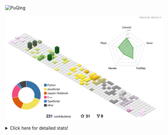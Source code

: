 ![PuQing](https://user-images.githubusercontent.com/27223114/171565019-9a56fae6-b08b-421f-99db-7e830da42371.png)

![](./profile-3d-contrib/profile-season-animate.svg)

<details>
<summary>Click here for detailed stats!</summary>

<!--START_SECTION:waka-->
![Lines of code](https://img.shields.io/badge/From%20Hello%20World%20I%27ve%20Written-676.0%20thousand%20lines%20of%20code-blue)

**🐱 My GitHub Data** 

> 📦 245.3 kB Used in GitHub's Storage 
 > 
> 🏆 70 Contributions in the Year 2023
 > 
> 🚫 Not Opted to Hire
 > 
> 📜 25 Public Repositories 
 > 
> 🔑 27 Private Repositories 
 > 
**I'm an Early 🐤** 

```text
🌞 Morning                186 commits         ████░░░░░░░░░░░░░░░░░░░░░   17.51 % 
🌆 Daytime                497 commits         ████████████░░░░░░░░░░░░░   46.80 % 
🌃 Evening                156 commits         ████░░░░░░░░░░░░░░░░░░░░░   14.69 % 
🌙 Night                  223 commits         █████░░░░░░░░░░░░░░░░░░░░   21.00 % 
```


📊 **This Week I Spent My Time On** 

```text
💬 Programming Languages: 
Jupyter Notebook         1 hr 59 mins        ██████████████░░░░░░░░░░░   55.97 % 
C                        55 mins             ███████░░░░░░░░░░░░░░░░░░   26.04 % 
Python                   31 mins             ████░░░░░░░░░░░░░░░░░░░░░   14.96 % 
C++                      6 mins              █░░░░░░░░░░░░░░░░░░░░░░░░   02.85 % 
Markdown                 0 secs              ░░░░░░░░░░░░░░░░░░░░░░░░░   00.10 % 

🔥 Editors: 
DataSpell                2 hrs 27 mins       █████████████████░░░░░░░░   69.27 % 
VS Code                  1 hr 5 mins         ████████░░░░░░░░░░░░░░░░░   30.73 % 
PyCharm                  0 secs              ░░░░░░░░░░░░░░░░░░░░░░░░░   00.00 % 

💻 Operating System: 
Windows                  3 hrs 21 mins       ████████████████████████░   94.81 % 
Mac                      11 mins             █░░░░░░░░░░░░░░░░░░░░░░░░   05.19 % 
```


<!--END_SECTION:waka-->
</details>
